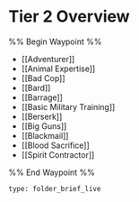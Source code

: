 # Tier 2 Overview

%% Begin Waypoint %%
- [[Adventurer]]
- [[Animal Expertise]]
- [[Bad Cop]]
- [[Bard]]
- [[Barrage]]
- [[Basic Military Training]]
- [[Berserk]]
- [[Big Guns]]
- [[Blackmail]]
- [[Blood Sacrifice]]
- [[Spirit Contractor]]

%% End Waypoint %%

 
```ccard
type: folder_brief_live
```
 
